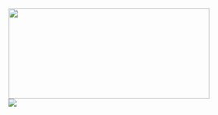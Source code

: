 
<a href="https://github.com/anuraghazra/github-readme-stats">
<img align="center" height="180" width="400" src="https://github-readme-stats.vercel.app/api?username=tomgx&show_icons=true&theme=nord&custom_title=Stats&count_private=true" />
</a>

<br/>

<a href="https://github.com/anuraghazra/github-readme-stats">
<img align="center" src="https://skillicons.dev/icons?i=c,py,js,ts,react,redux,nextjs,tailwind,html,php&perline=5" />
</a>




